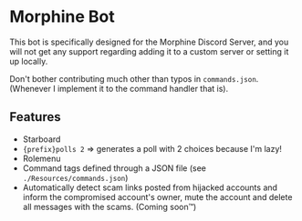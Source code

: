 # Morphine Bot
This bot is specifically designed for the Morphine Discord Server, and you will not get any support regarding adding it to a custom server or setting it up locally.

Don't bother contributing much other than typos in `commands.json`. (Whenever I implement it to the command handler that is).

## Features

- Starboard
- `{prefix}polls 2` => generates a poll with 2 choices because I'm lazy!
- Rolemenu
- Command tags defined through a JSON file (see `./Resources/commands.json`)
- Automatically detect scam links posted from hijacked accounts and inform the compromised account's owner, mute the account and delete all messages with the scams. (Coming soon™)